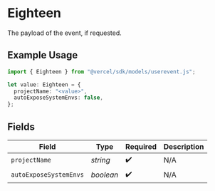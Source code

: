 # Eighteen

The payload of the event, if requested.

## Example Usage

```typescript
import { Eighteen } from "@vercel/sdk/models/userevent.js";

let value: Eighteen = {
  projectName: "<value>",
  autoExposeSystemEnvs: false,
};
```

## Fields

| Field                  | Type                   | Required               | Description            |
| ---------------------- | ---------------------- | ---------------------- | ---------------------- |
| `projectName`          | *string*               | :heavy_check_mark:     | N/A                    |
| `autoExposeSystemEnvs` | *boolean*              | :heavy_check_mark:     | N/A                    |